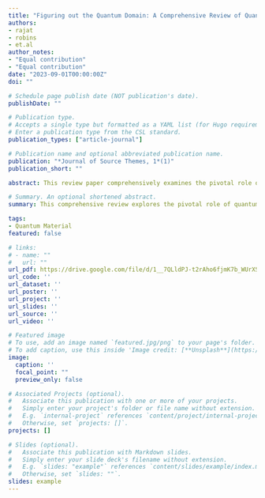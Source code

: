 ```yaml
---
title: "Figuring out the Quantum Domain: A Comprehensive Review of Quantum Materials and Their Multidisciplinary Applications"
authors:
- rajat
- robins
- et.al
author_notes:
- "Equal contribution"
- "Equal contribution"
date: "2023-09-01T00:00:00Z"
doi: ""

# Schedule page publish date (NOT publication's date).
publishDate: ""

# Publication type.
# Accepts a single type but formatted as a YAML list (for Hugo requirements).
# Enter a publication type from the CSL standard.
publication_types: ["article-journal"]

# Publication name and optional abbreviated publication name.
publication: "*Journal of Source Themes, 1*(1)"
publication_short: ""

abstract: This review paper comprehensively examines the pivotal role of QMs in modern science and technology. We emphasize the exploration of diverse devices and applications facilitated by the unique properties of QMs. Encompassing fields like quantum computing, metrology, sensing, energy, and communication, the review highlights their transformative potential. This article examines the universe of materials, focusing on the unique characteristics that distinguish them from regular materials. Within the scope of our analysis, we will shed light on a multitude of characteristics. However, the combination of quantum confinement, strong correlations, and the intriguing domain of topological states truly sets these materials apart, making them exceptional in their own regard. The paper's critical insights are related to different types of QMs and their unique properties in detail and how these properties of QMs are related to various interdisciplinary applications and integration with existing technologies. Quantum confinement, strong correlation, and topological states are the main unique properties of QMs, which are discussed in detail here. The review showcases the prospects of QMs in revolutionizing multiple industries by presenting. This study provides a concise overview of diverse discoveries and advancements, presenting a prospective outlook on integrating and commercialising QMs devices in several fields.

# Summary. An optional shortened abstract.
summary: This comprehensive review explores the pivotal role of quantum materials (QMs) in modern science and technology, emphasizing their unique properties such as quantum confinement, strong correlations, and topological states, showcasing their transformative potential across various interdisciplinary applications, including quantum computing, metrology, sensing, energy, and communication, and highlighting the prospects of integrating and commercializing QMs devices in multiple industries.

tags:
- Quantum Material
featured: false

# links:
# - name: ""
#   url: ""
url_pdf: https://drive.google.com/file/d/1__7QLldPJ-t2rAho6fjmK7b_WUrXSWTQ/view?usp=sharing
url_code: ''
url_dataset: ''
url_poster: ''
url_project: ''
url_slides: ''
url_source: ''
url_video: ''

# Featured image
# To use, add an image named `featured.jpg/png` to your page's folder.
# To add caption, use this inside 'Image credit: [**Unsplash**](https://unsplash.com/photos/jdD8gXaTZsc)'
image:
  caption: ''
  focal_point: ""
  preview_only: false

# Associated Projects (optional).
#   Associate this publication with one or more of your projects.
#   Simply enter your project's folder or file name without extension.
#   E.g. `internal-project` references `content/project/internal-project/index.md`.
#   Otherwise, set `projects: []`.
projects: []

# Slides (optional).
#   Associate this publication with Markdown slides.
#   Simply enter your slide deck's filename without extension.
#   E.g. `slides: "example"` references `content/slides/example/index.md`.
#   Otherwise, set `slides: ""`.
slides: example
---
```

